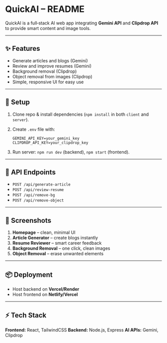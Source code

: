 # QuickAI – README

QuickAI is a full‑stack AI web app integrating **Gemini API** and **Clipdrop API** to provide smart content and image tools.

---

## ✨ Features

* Generate articles and blogs (Gemini)
* Review and improve resumes (Gemini)
* Background removal (Clipdrop)
* Object removal from images (Clipdrop)
* Simple, responsive UI for easy use

---

## 🚀 Setup

1. Clone repo & install dependencies (`npm install` in both `client` and `server`).
2. Create `.env` file with:

   ```env
   GEMINI_API_KEY=your_gemini_key
   CLIPDROP_API_KEY=your_clipdrop_key
   ```
3. Run server: `npm run dev` (backend), `npm start` (frontend).

---

## 📌 API Endpoints

* `POST /api/generate-article`
* `POST /api/review-resume`
* `POST /api/remove-bg`
* `POST /api/remove-object`

---

## 📸 Screenshots

1. **Homepage** – clean, minimal UI
2. **Article Generator** – create blogs instantly
3. **Resume Reviewer** – smart career feedback
4. **Background Removal** – one click, clean images
5. **Object Removal** – erase unwanted elements

---

## 📦 Deployment

* Host backend on **Vercel/Render**
* Host frontend on **Netlify/Vercel**

---

## ⚡ Tech Stack

**Frontend:** React, TailwindCSS
**Backend:** Node.js, Express
**AI APIs:** Gemini, Clipdrop

